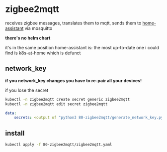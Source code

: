 # zigbee2mqtt

receives zigbee messages, translates them to mqtt, sends them to [home-assistant](80-home-assistant/README.md) via mosquitto

**there's no helm chart**

it's in the same position home-assistant is: the most up-to-date one i could find is k8s-at-home which is defunct

## network_key

**if you network_key changes you have to re-pair all your devices!**

if you lose the secret

```bash
kubectl -n zigbee2mqtt create secret generic zigbee2mqtt
kubectl -n zigbee2mqtt edit secret zigbee2mqtt
```

```yaml
data:
    secrets: <output of "python3 80-zigbee2mqtt/generate_network_key.py | base64" >
```

## install

```bash
kubectl apply -f 80-zigbee2mqtt/zigbee2mqtt.yaml
```
